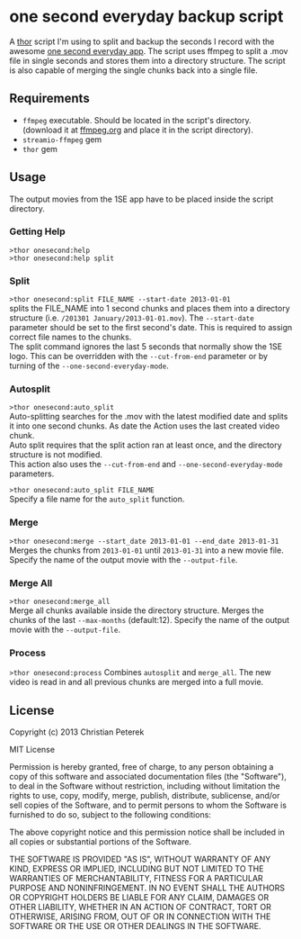 # one second everyday backup script

A [thor](https://github.com/wycats/thor#thor) script I'm using to split and backup the seconds I record with the awesome [one second everyday app](http://1secondeveryday.com). The script uses ffmpeg to split a .mov file in single seconds and stores them into a directory structure. The script is also capable of merging the single chunks back into a single file.

## Requirements

* `ffmpeg` executable. Should be located in the script's directory.  
(download it at [ffmpeg.org](http://www.ffmpeg.org/download.html) and place it in the script directory).
* `streamio-ffmpeg` gem
* `thor` gem

## Usage
The output movies from the 1SE app have to be placed inside the script directory.

### Getting Help
`>thor onesecond:help`  
`>thor onesecond:help split`

### Split
`>thor onesecond:split FILE_NAME --start-date 2013-01-01`  
splits the FILE_NAME into 1 second chunks and places them into a directory structure (i.e. `/201301 January/2013-01-01.mov`). The `--start-date` parameter should be set to the first second's date. This is required to assign correct file names to the chunks.  
The split command ignores the last 5 seconds that normally show the 1SE logo. This can be overridden with the `--cut-from-end` parameter or by turning of the `--one-second-everyday-mode`.

### Autosplit
`>thor onesecond:auto_split`  
Auto-splitting searches for the .mov with the latest modified date and splits it into one second chunks. As date the Action uses the last created video chunk.  
Auto split requires that the split action ran at least once, and the directory structure is not modified.  
This action also uses the `--cut-from-end` and `--one-second-everyday-mode` parameters.

`>thor onesecond:auto_split FILE_NAME`  
Specify a file name for the `auto_split` function.

### Merge
`>thor onesecond:merge --start_date 2013-01-01 --end_date 2013-01-31`  
Merges the chunks from `2013-01-01` until `2013-01-31` into a new movie file. Specify the name of the output movie with the `--output-file`.

### Merge All
`>thor onesecond:merge_all`  
Merge all chunks available inside the directory structure. Merges the chunks of the last `--max-months` (default:12). Specify the name of the output movie with the `--output-file`.

### Process
`>thor onesecond:process`
Combines `autosplit` and `merge_all`. The new video is read in and all previous chunks are merged into a full movie.

## License
Copyright (c) 2013 Christian Peterek

MIT License

Permission is hereby granted, free of charge, to any person obtaining
a copy of this software and associated documentation files (the
"Software"), to deal in the Software without restriction, including
without limitation the rights to use, copy, modify, merge, publish,
distribute, sublicense, and/or sell copies of the Software, and to
permit persons to whom the Software is furnished to do so, subject to
the following conditions:

The above copyright notice and this permission notice shall be
included in all copies or substantial portions of the Software.

THE SOFTWARE IS PROVIDED "AS IS", WITHOUT WARRANTY OF ANY KIND,
EXPRESS OR IMPLIED, INCLUDING BUT NOT LIMITED TO THE WARRANTIES OF
MERCHANTABILITY, FITNESS FOR A PARTICULAR PURPOSE AND
NONINFRINGEMENT. IN NO EVENT SHALL THE AUTHORS OR COPYRIGHT HOLDERS BE
LIABLE FOR ANY CLAIM, DAMAGES OR OTHER LIABILITY, WHETHER IN AN ACTION
OF CONTRACT, TORT OR OTHERWISE, ARISING FROM, OUT OF OR IN CONNECTION
WITH THE SOFTWARE OR THE USE OR OTHER DEALINGS IN THE SOFTWARE.
